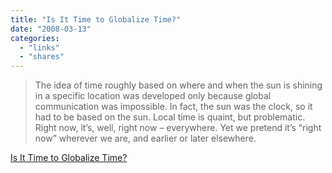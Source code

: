 ```yaml
---
title: "Is It Time to Globalize Time?"
date: "2008-03-13"
categories: 
  - "links"
  - "shares"
---
```


> The idea of time roughly based on where and when the sun is shining in a specific location was developed only because global communication was impossible. In fact, the sun was the clock, so it had to be based on the sun. Local time is quaint, but problematic. Right now, it’s, well, right now – everywhere. Yet we pretend it’s “right now” wherever we are, and earlier or later elsewhere.

[Is It Time to Globalize Time?](http://itmanagement.earthweb.com/netsys/article.php/3733536)
